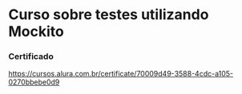 # Curso sobre testes utilizando Mockito

### Certificado
https://cursos.alura.com.br/certificate/70009d49-3588-4cdc-a105-0270bbebe0d9

